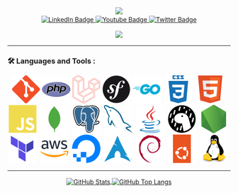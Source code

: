 <div id="header" align="center">
  <img src="https://media.giphy.com/media/M9gbBd9nbDrOTu1Mqx/giphy.gif" width="100"/>
</div>

<div id="badges" align="center">
  <a href="your-linkedin-URL">
    <img src="https://img.shields.io/badge/LinkedIn-blue?style=for-the-badge&logo=linkedin&logoColor=white" alt="LinkedIn Badge"/>
  </a>
  <a href="your-youtube-URL">
    <img src="https://img.shields.io/badge/YouTube-red?style=for-the-badge&logo=youtube&logoColor=white" alt="Youtube Badge"/>
  </a>
  <a href="your-twitter-URL">
    <img src="https://img.shields.io/badge/Twitter-blue?style=for-the-badge&logo=twitter&logoColor=white" alt="Twitter Badge"/>
  </a>
</div>
<div align="center">
<img src="https://komarev.com/ghpvc/?username=acornforth&color=blue" alt="" style="display: inline-block"/>
<img src="https://codeium.com/badges/v2/user/andrewcornforth/streak" alt="" style="display: inline-block"/>
</div>
<div align="center">
  <img src="https://media.giphy.com/media/dWesBcTLavkZuG35MI/giphy.gif" height="300"/>
</div>

---

### :hammer_and_wrench: Languages and Tools :

<div align="center">
  <!--img src="https://github.com/devicons/devicon/blob/master/icons/react/react-original-wordmark.svg" title="React" alt="React" width="64" height="64"/>&nbsp;
  <img src="https://github.com/devicons/devicon/blob/master/icons/spring/spring-original-wordmark.svg" title="Spring" alt="Spring" width="64" height="64"/>&nbsp;
  <img src="https://github.com/devicons/devicon/blob/master/icons/materialui/materialui-original.svg" title="Material UI" alt="Material UI" width="64" height="64"/>&nbsp;
  <img src="https://github.com/devicons/devicon/blob/master/icons/flutter/flutter-original.svg" title="Flutter" alt="Flutter" width="64" height="64"/>&nbsp;
  <img src="https://github.com/devicons/devicon/blob/master/icons/redux/redux-original.svg" title="Redux" alt="Redux " width="64" height="64"/>&nbsp;-->
  <img src="https://github.com/devicons/devicon/blob/master/icons/git/git-original.svg" title="Git" alt="Git" width="64" height="64"/>
  <img src="https://github.com/devicons/devicon/blob/master/icons/php/php-original.svg" title="PHP" alt="PHP" width="64" height="64"/>
  <img src="https://github.com/devicons/devicon/blob/master/icons/laravel/laravel-line.svg" title="Laravel" alt="Laravel" width="64" height="64"/>
  <img src="https://github.com/devicons/devicon/blob/master/icons/symfony/symfony-original.svg" title="Symfony" alt="Symfony" width="64" height="64"/>
  <img src="https://github.com/devicons/devicon/blob/master/icons/go/go-original-wordmark.svg" title="Go"  alt="Go" width="64" height="64"/>&nbsp;
  <img src="https://github.com/devicons/devicon/blob/master/icons/css3/css3-plain-wordmark.svg"  title="CSS3" alt="CSS" width="64" height="64"/>&nbsp;
  <img src="https://github.com/devicons/devicon/blob/master/icons/html5/html5-original.svg" title="HTML5" alt="HTML" width="64" height="64"/>&nbsp;
  <img src="https://github.com/devicons/devicon/blob/master/icons/javascript/javascript-plain.svg" title="JavaScript" alt="JavaScript" width="64" height="64"/>&nbsp;
  <img src="https://github.com/devicons/devicon/blob/master/icons/mongodb/mongodb-plain.svg" title="MySQL"  alt="MySQL" width="64" height="64"/>&nbsp;
  <img src="https://github.com/devicons/devicon/blob/master/icons/postgresql/postgresql-original.svg" title="PgSQL"  alt="PgSQL" width="64" height="64"/>&nbsp;
  <img src="https://github.com/devicons/devicon/blob/master/icons/mysql/mysql-original.svg" title="MySQL"  alt="MySQL" width="64" height="64"/>&nbsp;
  <img src="https://github.com/devicons/devicon/blob/master/icons/java/java-original.svg" title="Java" alt="Java" width="64" height="64"/>&nbsp;
  <img src="https://github.com/devicons/devicon/blob/master/icons/denojs/denojs-original.svg" title="DenoJS" alt="DenoJS" width="64" height="64"/>&nbsp;
  <img src="https://github.com/devicons/devicon/blob/master/icons/nodejs/nodejs-original.svg" title="NodeJS" alt="NodeJS" width="64" height="64"/>&nbsp;
  <img src="https://github.com/devicons/devicon/blob/master/icons/terraform/terraform-original.svg" title="Terrafrom" alt="Terrafrom" width="64" height="64"/>&nbsp;
  <img src="https://github.com/devicons/devicon/blob/master/icons/amazonwebservices/amazonwebservices-original-wordmark.svg" title="AWS" alt="AWS" width="64" height="64"/>&nbsp;
  <img src="https://github.com/devicons/devicon/blob/master/icons/digitalocean/digitalocean-original.svg" title="Digital Ocean" alt="Digital Ocean" width="64" height="64"/>&nbsp;
  <img src="https://github.com/devicons/devicon/blob/master/icons/archlinux/archlinux-original.svg" title="ArchLinux" alt="ArchLinuxWS" width="64" height="64"/>&nbsp;
  <img src="https://github.com/devicons/devicon/blob/master/icons/debian/debian-original.svg" title="Debian" alt="Debian" width="64" height="64"/>&nbsp;
  <img src="https://github.com/devicons/devicon/blob/master/icons/ubuntu/ubuntu-original.svg" title="Ubuntu" alt="Ubuntu" width="64" height="64"/>&nbsp;
  <img src="https://github.com/devicons/devicon/blob/master/icons/linux/linux-original.svg" title="Linux" alt="Linux" width="64" height="64"/>&nbsp;

</div>

---

<div align="center">
<a href="https://github.com/anuraghazra/github-readme-stats"> 
<img align="center" height="400px" src="https://github-readme-stats-two-pi-42.vercel.app/api?username=acornforth&count_private=true&show=reviews,discussions_started,discussions_answered,prs_merged,prs_merged_percentage&show_icons=true&bg_color=22222200" alt="GitHub Stats" />
</a>

<a href="https://github.com/anuraghazra/github-readme-stats"> 
<img align="center" height="400px"src="https://github-readme-stats-two-pi-42.vercel.app/api/top-langs/?username=acornforth&count_private=true&layout=donut-vertical&&bg_color=22222200&langs_count=8" alt="GitHub Top Langs" />
</a>
</div>
